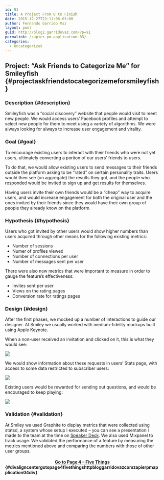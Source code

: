 ```yaml
---
id: 91
title: A Project From 0 to Finish
date: 2015-12-27T22:11:06-03:00
author: Fernando Garrido Vaz
layout: post
guid: http://blog2.garridovaz.com/?p=91
permalink: /zapier-pm-application-03/
categories:
  - Uncategorized
---
```

## Project: &#8220;Ask Friends to Categorize Me&#8221; for Smileyfish {#projectaskfriendstocategorizemeforsmileyfish}

### Description {#description}

Smileyfish was a &#8220;social discovery&#8221; website that people would visit to meet new people. We would access users&#8217; Facebook profiles and attempt to select new people for them to meet using a variety of algorithms. We were always looking for always to increase user engagement and virality.

### Goal {#goal}

To encourage existing users to interact with their friends who were not yet users, ultimately converting a portion of our users&#8217; friends to users.

To do that, we would allow existing users to send messages to their friends outside the platform asking to be &#8220;rated&#8221; on certain personality traits. Users would then see (on aggregate) the results they got, and the people who responded would be invited to sign up and get results for themselves.

Having users invite their own friends would be a &#8220;cheap&#8221; way to acquire users, and would increase engagement for both the original user and the ones invited by their friends since they would have their own group of people they already know on the platform.

### Hypothesis {#hypothesis}

Users who got invited by other users would show higher numbers than users acquired through other means for the following existing metrics:

  * Number of sessions
  * Numer of profiles viewed
  * Number of connections per user
  * Number of messages sent per user

There were also new metrics that were important to measure in order to gauge the feature&#8217;s effectiveness:

  * Invites sent per user
  * Views on the rating pages
  * Conversion rate for ratings pages

### Design {#design}

After the first phases, we mocked up a number of interactions to guide our designer. At Smiley we usually worked with medium-fidelity mockups built using Apple Keynote.

When a non-user received an invitation and clicked on it, this is what they would see:

![](/content/images/2015/12/ask_friends_to_categorize-mockups-001.png) 

We would show information about these requests in users&#8217; Stats page, with access to some data restricted to subscriber users:

![](/content/images/2015/12/ask_friends_to_categorize-mockups-003.png) 

Existing users would be rewarded for sending out questions, and would be encouraged to keep playing:

![](/content/images/2015/12/ask_friends_to_categorize-mockups-004.png) 

### Validation {#validation}

At Smiley we used Graphite to display metrics that were collected using statsd, a system whose setup I executed &#8211; you can see a presentation I made to the team at the time on [Speaker Deck](https://speakerdeck.com/garrido/graphite-for-business-users). We also used Mixpanel to track usage. We validated the performance of a feature by measuring the metrics mentioned above and comparing the numbers with those of other user groups.

#### <div align=center>[Go to Page 4 &#8211; Five Things](http://blog.garridovaz.com/zapier-pm-application-04/)</div>  {#divaligncentergotopage4fivethingshttpbloggarridovazcomzapierpmapplication04div}
